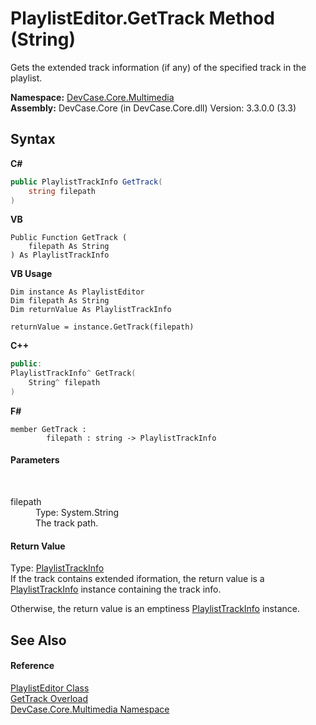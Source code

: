 # PlaylistEditor.GetTrack Method (String)
 

Gets the extended track information (if any) of the specified track in the playlist.

**Namespace:**&nbsp;<a href="N_DevCase_Core_Multimedia">DevCase.Core.Multimedia</a><br />**Assembly:**&nbsp;DevCase.Core (in DevCase.Core.dll) Version: 3.3.0.0 (3.3)

## Syntax

**C#**<br />
``` C#
public PlaylistTrackInfo GetTrack(
	string filepath
)
```

**VB**<br />
``` VB
Public Function GetTrack ( 
	filepath As String
) As PlaylistTrackInfo
```

**VB Usage**<br />
``` VB Usage
Dim instance As PlaylistEditor
Dim filepath As String
Dim returnValue As PlaylistTrackInfo

returnValue = instance.GetTrack(filepath)
```

**C++**<br />
``` C++
public:
PlaylistTrackInfo^ GetTrack(
	String^ filepath
)
```

**F#**<br />
``` F#
member GetTrack : 
        filepath : string -> PlaylistTrackInfo 

```


#### Parameters
&nbsp;<dl><dt>filepath</dt><dd>Type: System.String<br />The track path.</dd></dl>

#### Return Value
Type: <a href="T_DevCase_Core_Multimedia_PlaylistTrackInfo">PlaylistTrackInfo</a><br />If the track contains extended iformation, the return value is a <a href="T_DevCase_Core_Multimedia_PlaylistTrackInfo">PlaylistTrackInfo</a> instance containing the track info. 

 Otherwise, the return value is an emptiness <a href="T_DevCase_Core_Multimedia_PlaylistTrackInfo">PlaylistTrackInfo</a> instance.

## See Also


#### Reference
<a href="T_DevCase_Core_Multimedia_PlaylistEditor">PlaylistEditor Class</a><br /><a href="Overload_DevCase_Core_Multimedia_PlaylistEditor_GetTrack">GetTrack Overload</a><br /><a href="N_DevCase_Core_Multimedia">DevCase.Core.Multimedia Namespace</a><br />